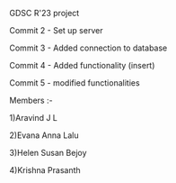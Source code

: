 ﻿GDSC R'23 project

Commit 2 - Set up server

Commit 3 - Added connection to database

Commit 4 - Added functionality (insert)

Commit 5 - modified functionalities

Members :-

1)Aravind J L

2)Evana Anna Lalu

3)Helen Susan Bejoy

4)Krishna Prasanth
